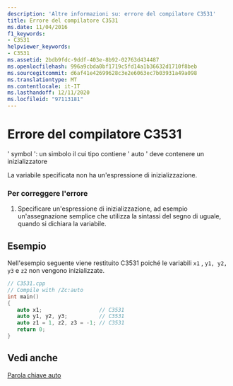 ```yaml
---
description: 'Altre informazioni su: errore del compilatore C3531'
title: Errore del compilatore C3531
ms.date: 11/04/2016
f1_keywords:
- C3531
helpviewer_keywords:
- C3531
ms.assetid: 2bdb9fdc-9ddf-403e-8b92-02763d434487
ms.openlocfilehash: 996a9cbda0bf1719c5fd14a1b36632d1710f8beb
ms.sourcegitcommit: d6af41e42699628c3e2e6063ec7b03931a49a098
ms.translationtype: MT
ms.contentlocale: it-IT
ms.lasthandoff: 12/11/2020
ms.locfileid: "97113181"
---
```

# <a name="compiler-error-c3531"></a>Errore del compilatore C3531

' symbol ': un simbolo il cui tipo contiene ' auto ' deve contenere un inizializzatore

La variabile specificata non ha un'espressione di inizializzazione.

### <a name="to-correct-this-error"></a>Per correggere l'errore

1. Specificare un'espressione di inizializzazione, ad esempio un'assegnazione semplice che utilizza la sintassi del segno di uguale, quando si dichiara la variabile.

## <a name="example"></a>Esempio

Nell'esempio seguente viene restituito C3531 poiché le variabili `x1` , `y1, y2, y3` e `z2` non vengono inizializzate.

```cpp
// C3531.cpp
// Compile with /Zc:auto
int main()
{
   auto x1;                  // C3531
   auto y1, y2, y3;          // C3531
   auto z1 = 1, z2, z3 = -1; // C3531
   return 0;
}
```

## <a name="see-also"></a>Vedi anche

[Parola chiave auto](../../cpp/auto-cpp.md)
